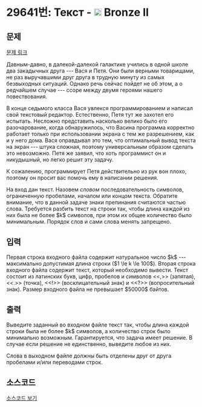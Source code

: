 # 29641번: Текст - <img src="https://static.solved.ac/tier_small/4.svg" style="height:20px" /> Bronze II

<!-- performance -->

<!-- 문제 제출 후 깃허브에 푸시를 했을 때 제출한 코드의 성능이 입력될 공간입니다.-->

<!-- end -->

## 문제

[문제 링크](https://boj.kr/29641)


<p>Давным-давно, в далекой-далекой галактике учились в одной школе два закадычных друга --- Вася и Петя. Они были верными товарищами, не раз выручавшими друг друга в трудную минуту из самых безвыходных ситуаций. Однако речь сейчас пойдет не об этом, а о редчайшем случае --- ссоре между двумя героями нашего повествования.</p>

<p>В конце седьмого класса Вася увлекся программированием и написал свой текстовый редактор. Естественно, Петя тут же захотел его испытать. Несложно представить насколько велико было его разочарование, когда обнаружилось, что Васина программа корректно работает только при использовании экрана с тем же разрешением, как и у него дома. Вася оправдывал это тем, что оптимальный вывод текста на экран --- штука сложная, поэтому универсальным образом сделать это невозможно. Петя же заявил, что хоть программист он и никудышный, но легко решит эту задачу.</p>

<p>К сожалению, программирует Петя действительно из рук вон плохо, поэтому он просит вас помочь ему в написании решения.</p>

<p>На вход дан текст. Назовем <em>словом</em> последовательность символов, ограниченную пробелами, началом или концом текста. Обратите внимание, что в данной задаче знаки препинания считаются частью слова. Требуется разбить текст на строки так, чтобы длина каждой из них была не более $k$ символов, при этом их общее количество было минимальным. Порядок слов и сами слова менять запрещено.</p>



## 입력


<p>Первая строка входного файла содержит натуральное число $k$ --- максимально допустимая длина строки ($1 \le k \le 100$). Вторая строка входного файла содержит текст, который необходимо вывести. Текст состоит из латинских букв, цифр, пробелов и символов &lt;&lt;,&gt;&gt; (запятая), &lt;&lt;.&gt;&gt; (точка), &lt;&lt;!&gt;&gt; (восклицательный знак) и &lt;&lt;?&gt;&gt; (вопросительный знак). Размер входного файла не превышает $50000$ байтов.</p>



## 출력


<p>Выведите заданный во входном файле текст так, чтобы длина каждой строки была не более $k$ символов, а количество строк было минимально возможным. Гарантируется, что задача имеет решение. В случае если решение не единственно, выведите любое из них.</p>

<p>Слова в выходном файле должны быть отделены друг от друга пробелами и/или переводами строк.</p>



## 소스코드

[소스코드 보기](Текст.py)
